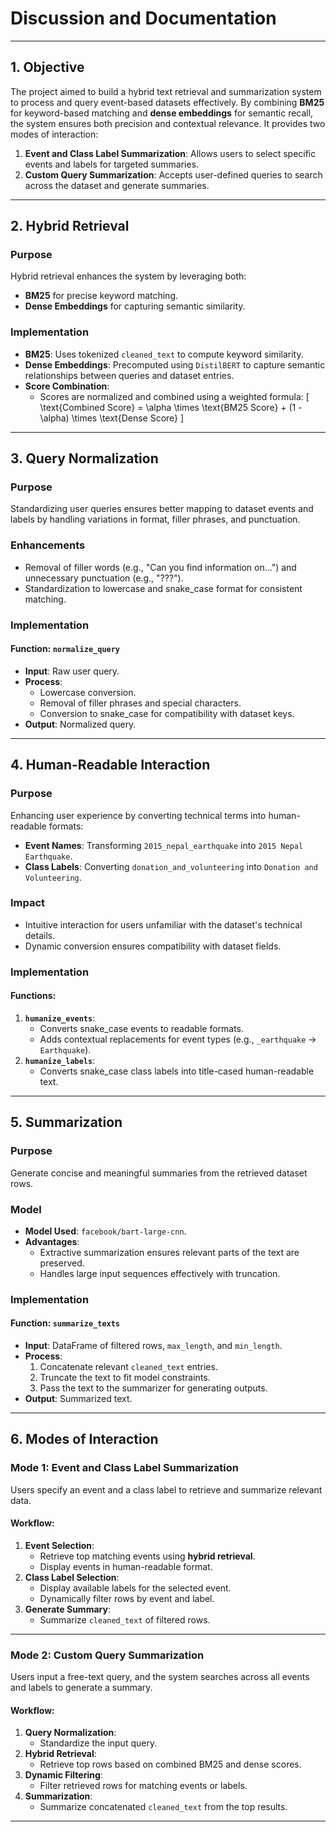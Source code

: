 # Discussion and Documentation

---

## 1. Objective
The project aimed to build a hybrid text retrieval and summarization system to process and query event-based datasets effectively. By combining **BM25** for keyword-based matching and **dense embeddings** for semantic recall, the system ensures both precision and contextual relevance. It provides two modes of interaction:
1. **Event and Class Label Summarization**: Allows users to select specific events and labels for targeted summaries.
2. **Custom Query Summarization**: Accepts user-defined queries to search across the dataset and generate summaries.

---

## 2. Hybrid Retrieval

### **Purpose**
Hybrid retrieval enhances the system by leveraging both:
- **BM25** for precise keyword matching.
- **Dense Embeddings** for capturing semantic similarity.

### **Implementation**
- **BM25**: Uses tokenized `cleaned_text` to compute keyword similarity.
- **Dense Embeddings**: Precomputed using `DistilBERT` to capture semantic relationships between queries and dataset entries.
- **Score Combination**:
  - Scores are normalized and combined using a weighted formula:
    \[
    \text{Combined Score} = \alpha \times \text{BM25 Score} + (1 - \alpha) \times \text{Dense Score}
    \]

---

## 3. Query Normalization

### **Purpose**
Standardizing user queries ensures better mapping to dataset events and labels by handling variations in format, filler phrases, and punctuation.

### **Enhancements**
- Removal of filler words (e.g., "Can you find information on...") and unnecessary punctuation (e.g., "???").
- Standardization to lowercase and snake_case format for consistent matching.

### **Implementation**
#### Function: `normalize_query`
- **Input**: Raw user query.
- **Process**:
  - Lowercase conversion.
  - Removal of filler phrases and special characters.
  - Conversion to snake_case for compatibility with dataset keys.
- **Output**: Normalized query.

---

## 4. Human-Readable Interaction

### **Purpose**
Enhancing user experience by converting technical terms into human-readable formats:
- **Event Names**: Transforming `2015_nepal_earthquake` into `2015 Nepal Earthquake`.
- **Class Labels**: Converting `donation_and_volunteering` into `Donation and Volunteering`.

### **Impact**
- Intuitive interaction for users unfamiliar with the dataset's technical details.
- Dynamic conversion ensures compatibility with dataset fields.

### **Implementation**
#### Functions:
1. **`humanize_events`**:
   - Converts snake_case events to readable formats.
   - Adds contextual replacements for event types (e.g., `_earthquake` → ` Earthquake`).
2. **`humanize_labels`**:
   - Converts snake_case class labels into title-cased human-readable text.

---

## 5. Summarization

### **Purpose**
Generate concise and meaningful summaries from the retrieved dataset rows.

### **Model**
- **Model Used**: `facebook/bart-large-cnn`.
- **Advantages**:
  - Extractive summarization ensures relevant parts of the text are preserved.
  - Handles large input sequences effectively with truncation.

### **Implementation**
#### Function: `summarize_texts`
- **Input**: DataFrame of filtered rows, `max_length`, and `min_length`.
- **Process**:
  1. Concatenate relevant `cleaned_text` entries.
  2. Truncate the text to fit model constraints.
  3. Pass the text to the summarizer for generating outputs.
- **Output**: Summarized text.

---

## 6. Modes of Interaction

### **Mode 1: Event and Class Label Summarization**
Users specify an event and a class label to retrieve and summarize relevant data.

#### Workflow:
1. **Event Selection**:
   - Retrieve top matching events using **hybrid retrieval**.
   - Display events in human-readable format.
2. **Class Label Selection**:
   - Display available labels for the selected event.
   - Dynamically filter rows by event and label.
3. **Generate Summary**:
   - Summarize `cleaned_text` of filtered rows.

---

### **Mode 2: Custom Query Summarization**
Users input a free-text query, and the system searches across all events and labels to generate a summary.

#### Workflow:
1. **Query Normalization**:
   - Standardize the input query.
2. **Hybrid Retrieval**:
   - Retrieve top rows based on combined BM25 and dense scores.
3. **Dynamic Filtering**:
   - Filter retrieved rows for matching events or labels.
4. **Summarization**:
   - Summarize concatenated `cleaned_text` from the top results.

---
